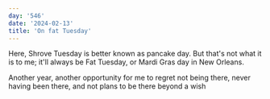 ```yaml
---
day: '546'
date: '2024-02-13'
title: 'On fat Tuesday'
---
```


Here, Shrove Tuesday is better known as pancake day. But that's not what it is to me; it'll always be Fat Tuesday, or Mardi Gras day in New Orleans.

Another year, another opportunity for me to regret not being there, never having been there, and not plans to be there beyond a wish
